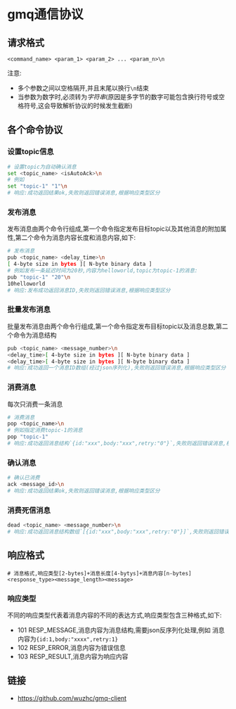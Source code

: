 # gmq通信协议
## 请求格式
```
<command_name> <param_1> <param_2> ... <param_n>\n
```
注意:
- 多个参数之间以空格隔开,并且末尾以换行`\n`结束
- 当参数为数字时,必须转为*字符串*(原因是多字节的数字可能包含换行符号或空格符号,这会导致解析协议的时候发生截断)

## 各个命令协议
### 设置topic信息
```bash
# 设置topic为自动确认消息
set <topic_name> <isAutoAck>\n
# 例如
set "topic-1" "1"\n
# 响应:成功返回结果ok,失败则返回错误消息,根据响应类型区分
```
### 发布消息
发布消息由两个命令行组成,第一个命令指定发布目标topic以及其他消息的附加属性,第二个命令为消息内容长度和消息内容,如下:
```bash
# 发布消息
pub <topic_name> <delay_time>\n
[ 4-byte size in bytes ][ N-byte binary data ]
# 例如发布一条延迟时间为20秒,内容为helloworld,topic为topic-1的消息:
pub "topic-1" "20"\n
10helloworld
# 响应:发布成功返回消息ID,失败则返回错误消息,根据响应类型区分
```

### 批量发布消息
批量发布消息由两个命令行组成,第一个命令指定发布目标topic以及消息总数,第二个命令为消息结构
```bash
pub <topic_name> <message_number>\n
<delay_time>[ 4-byte size in bytes ][ N-byte binary data ]
<delay_time>[ 4-byte size in bytes ][ N-byte binary data ]
# 响应:成功返回一个消息ID数组(经过json序列化),失败则返回错误消息,根据响应类型区分
```

### 消费消息
每次只消费一条消息
```bash
# 消费消息
pop <topic_name>\n
# 例如指定消费topic-1的消息
pop "topic-1"
# 响应:成功返回消息结构`{id:"xxx",body:"xxx",retry:"0"}`,失败则返回错误消息,根据响应类型区分
```

### 确认消息
```bash
# 确认已消费
ack <message_id>\n
# 响应:成功返回结果ok,失败则返回错误消息,根据响应类型区分
```

### 消费死信消息
```bash
dead <topic_name> <message_number>\n
# 响应:成功返回消息结构数组`[{id:"xxx",body:"xxx",retry:"0"}]`,失败则返回错误消息,根据响应类型区分
```

## 响应格式
```
# 消息格式,响应类型[2-bytes]+消息长度[4-bytys]+消息内容[n-bytes]
<response_type><message_length><message>
```

### 响应类型
不同的响应类型代表着消息内容的不同的表达方式,响应类型包含三种格式,如下:
- 101 RESP_MESSAGE,消息内容为消息结构,需要json反序列化处理,例如 消息内容为`{id:1,body:"xxxx",retry:1}`
- 102 RESP_ERROR,消息内容为错误信息
- 103 RESP_RESULT,消息内容为响应内容

## 链接
- https://github.com/wuzhc/gmq-client






